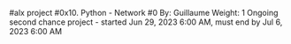#alx project
#0x10. Python - Network #0
By: Guillaume
 Weight: 1
 Ongoing second chance project - started Jun 29, 2023 6:00 AM, must end by Jul 6, 2023 6:00 AM
